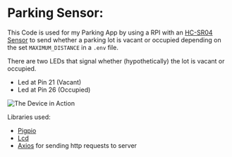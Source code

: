 # Parking Sensor:

This Code is used for my Parking App by using a RPI with an [HC-SR04 Sensor][ultrasonic-sensor] to send whether a parking lot is vacant or occupied depending on the set `MAXIMUM_DISTANCE` in a `.env` file.

There are two LEDs that signal whether (hypothetically) the lot is vacant or occupied.

* Led at Pin 21 (Vacant)
* Led at Pin 26 (Occupied)

![The Device in Action][gif]

Libraries used:

* [Pigpio][pigpio] 
* [Lcd][lcd]
* [Axios][axios] for sending http requests to server


[lcd]: https://github.com/fivdi/lcd
[ultrasonic-sensor]: https://to-be-added
[pigpio]: https://github.com/fivdi/pigpio
[axios]: https://to-be-added
[gif]: https://giphy.com/gifs/5WISnaYjos3EBXg6MS/html5

